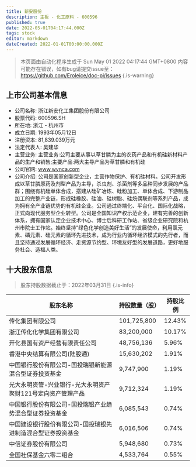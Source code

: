 ```yaml
---
title: 新安股份
description: 主板 - 化工原料 - 600596
published: true
date: 2022-05-01T04:17:44.000Z
tags: stock
editor: markdown
dateCreated: 2022-01-01T00:00:00.000Z
---
```


> 本页面由自动化程序生成于 Sun May 01 2022 04:17:44 GMT+0800
> 内容可能存在错误，如有bug请提交issue至：https://github.com/Eroleice/doc-pi/issues
{.is-warning}

## 上市公司基本信息
- 公司名称: 浙江新安化工集团股份有限公司
- 股票代码: 600596.SH
- 所在地: 浙江 - 杭州市
- 成立日期: 1993年05月12日
- 注册资本: 81,839.039万元
- 法定代表人: 吴建华
- 主营业务: 主营业务:公司主要从事以草甘膦为主的农药产品和有机硅新材料产品的生产和销售;主要产品:两大主导产品为草甘膦和有机硅
- 公司官网: www.wynca.com
- 公司介绍: 公司是国家创新型企业，主营作物保护、有机硅材料。公司开发形成以草甘膦原药及剂型产品为主导，杀虫剂、杀菌剂等多品种同步发展的产品群；围绕有机硅单体合成，搭建从硅矿冶炼、硅粉加工、单体合成、下游制品加工的完整产业链，形成硅橡胶、硅油、硅树脂、硅烷偶联剂等系列产品，成为拥有全产业链优势的有机硅企业。公司通过终端化、平台化、国际化战略，正式向现代服务型企业转型。公司是全国知识产权示范企业，建有完善的创新体系，拥有国家认定企业技术中心、博士后科研工作站、省级企业研究院和杭州市院士工作站。始终坚持“绿色化学创造美好生活”的发展使命，利用氯元素、磷元素、硅元素的循环先进技术，成为行业内循环经济模式的先行者，而且坚持通过发展循环经济、走资源节约型、环境友好型的发展道路，更好地服务社会、造福人类。


## 十大股东信息
> 股东持股数据截止于：2022年03月31日
{.is-info}

| 股东名称 | 持股数量（股） | 持股比例 |
| --- | --- | --- |
| 传化集团有限公司 | 101,725,800 | 12.43% |
| 浙江传化化学集团有限公司 | 83,200,000 | 10.17% |
| 开化县国有资产经营有限责任公司 | 48,756,136 | 5.96% |
| 香港中央结算有限公司(陆股通) | 15,630,202 | 1.91% |
| 中国银行股份有限公司-国投瑞银新能源混合型证券投资基金 | 9,747,900 | 1.19% |
| 光大永明资管-兴业银行-光大永明资产聚财121号定向资产管理产品 | 9,712,324 | 1.19% |
| 中国银行股份有限公司-国投瑞银产业趋势混合型证券投资基金 | 6,085,543 | 0.74% |
| 中国建设银行股份有限公司-国投瑞银先进制造混合型证券投资基金 | 6,016,506 | 0.74% |
| 中信证券股份有限公司 | 5,948,680 | 0.73% |
| 全国社保基金六零二组合 | 4,533,764 | 0.55% |




